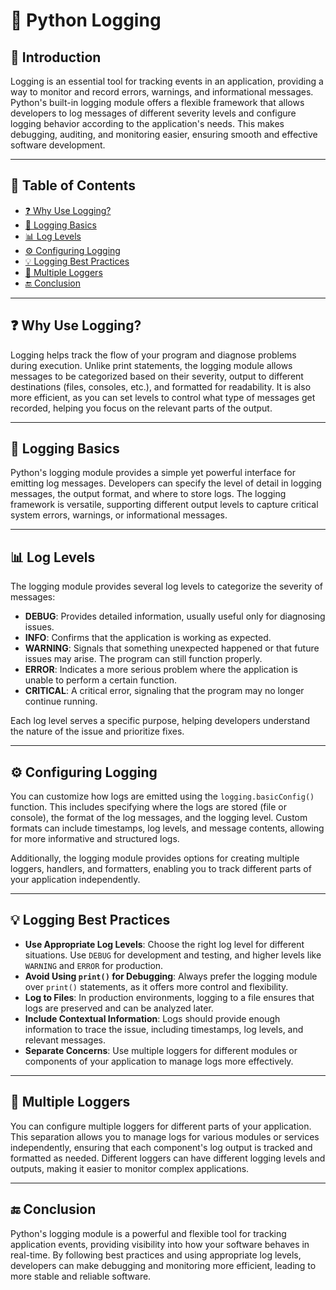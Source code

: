 # 🐍 Python Logging

## 📖 Introduction
Logging is an essential tool for tracking events in an application, providing a way to monitor and record errors, warnings, and informational messages. Python's built-in logging module offers a flexible framework that allows developers to log messages of different severity levels and configure logging behavior according to the application's needs. This makes debugging, auditing, and monitoring easier, ensuring smooth and effective software development.

---

## 📑 Table of Contents
- [❓ Why Use Logging?](#-why-use-logging)
- [🔧 Logging Basics](#-logging-basics)
- [📊 Log Levels](#-log-levels)
- [⚙️ Configuring Logging](#-configuring-logging)
- [💡 Logging Best Practices](#-logging-best-practices)
- [📂 Multiple Loggers](#-multiple-loggers)
- [🔚 Conclusion](#-conclusion)

---

## ❓ Why Use Logging?
Logging helps track the flow of your program and diagnose problems during execution. Unlike print statements, the logging module allows messages to be categorized based on their severity, output to different destinations (files, consoles, etc.), and formatted for readability. It is also more efficient, as you can set levels to control what type of messages get recorded, helping you focus on the relevant parts of the output.

---

## 🔧 Logging Basics
Python's logging module provides a simple yet powerful interface for emitting log messages. Developers can specify the level of detail in logging messages, the output format, and where to store logs. The logging framework is versatile, supporting different output levels to capture critical system errors, warnings, or informational messages.

---

## 📊 Log Levels
The logging module provides several log levels to categorize the severity of messages:

- **DEBUG**: Provides detailed information, usually useful only for diagnosing issues.
- **INFO**: Confirms that the application is working as expected.
- **WARNING**: Signals that something unexpected happened or that future issues may arise. The program can still function properly.
- **ERROR**: Indicates a more serious problem where the application is unable to perform a certain function.
- **CRITICAL**: A critical error, signaling that the program may no longer continue running.

Each log level serves a specific purpose, helping developers understand the nature of the issue and prioritize fixes.

---

## ⚙️ Configuring Logging
You can customize how logs are emitted using the `logging.basicConfig()` function. This includes specifying where the logs are stored (file or console), the format of the log messages, and the logging level. Custom formats can include timestamps, log levels, and message contents, allowing for more informative and structured logs.

Additionally, the logging module provides options for creating multiple loggers, handlers, and formatters, enabling you to track different parts of your application independently.

---

## 💡 Logging Best Practices
- **Use Appropriate Log Levels**: Choose the right log level for different situations. Use `DEBUG` for development and testing, and higher levels like `WARNING` and `ERROR` for production.
- **Avoid Using `print()` for Debugging**: Always prefer the logging module over `print()` statements, as it offers more control and flexibility.
- **Log to Files**: In production environments, logging to a file ensures that logs are preserved and can be analyzed later.
- **Include Contextual Information**: Logs should provide enough information to trace the issue, including timestamps, log levels, and relevant messages.
- **Separate Concerns**: Use multiple loggers for different modules or components of your application to manage logs more effectively.

---

## 📂 Multiple Loggers
You can configure multiple loggers for different parts of your application. This separation allows you to manage logs for various modules or services independently, ensuring that each component's log output is tracked and formatted as needed. Different loggers can have different logging levels and outputs, making it easier to monitor complex applications.

---

## 🔚 Conclusion
Python's logging module is a powerful and flexible tool for tracking application events, providing visibility into how your software behaves in real-time. By following best practices and using appropriate log levels, developers can make debugging and monitoring more efficient, leading to more stable and reliable software.

